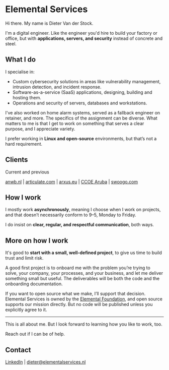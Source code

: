 # Elemental Services

Hi there. My name is Dieter Van der Stock.  

I'm a digital engineer. Like the engineer you'd hire to build your factory or office, but with **applications, servers, and security** instead of concrete and steel.

## What I do

I specialise in:

- Custom cybersecurity solutions in areas like vulnerability management, intrusion detection, and incident response.
- Software-as-a-service (SaaS) applications, designing, building and hosting them.
- Operations and security of servers, databases and workstations.

I've also worked on home alarm systems, served as a fallback engineer on retainer, and more. The specifics of the assignment can be diverse. What matters to me is that I get to work on something that serves a clear purpose, and I appreciate variety.

I prefer working in **Linux and open-source** environments, but that’s not a hard requirement.

## Clients
Current and previous

[anwb.nl](https://anwb.nl) | [articulate.com](https://articulate.com) | [arxus.eu](https://arxus.eu) | [CCOE Aruba](https://cybersecurity.aw/) | [swoogo.com](https://swoogo.com)

## How I work

I mostly work **asynchronously**, meaning I choose when I work on projects, and that doesn’t necessarily conform to 9–5, Monday to Friday.  

I do insist on **clear, regular, and respectful communication**, both ways. 

## More on how I work 

It's good to **start with a small, well-defined project**, to give us time to build trust and limit risk.

A good first project is to onboard me with the problem you’re trying to solve, your company, your processes, and your business, and let me deliver something small but useful. The deliverables will be both the code and the onboarding documentation.  

If you want to open source what we make, I’ll support that decision. Elemental Services is owned by the [Elemental Foundation](https://elementalfoundation.org), and open source supports our mission directly. But no code will be published unless you explicitly agree to it. 

---

This is all about me. But I look forward to learning how you like to work, too.  

Reach out if I can be of help.  
## Contact

[LinkedIn](https://linkedin.com/in/vanderstockdieter) | dieter@elementalservices.nl


